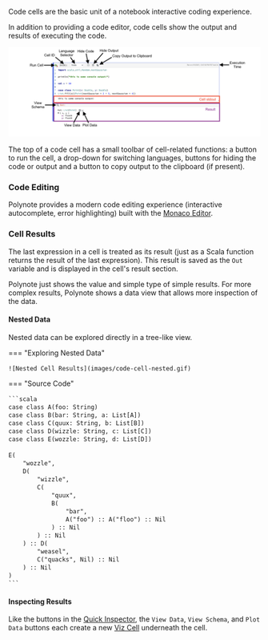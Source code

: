 Code cells are the basic unit of a notebook interactive coding experience. 

In addition to providing a code editor, code cells show the output and results of executing the code. 

![Code Cell](images/code-cell.png)

The top of a code cell has a small toolbar of cell-related functions: a button to run the cell, a drop-down for 
switching languages, buttons for hiding the code or output and a button to copy output to the clipboard (if present).

### Code Editing

Polynote provides a modern code editing experience (interactive autocomplete, error highlighting) built with the 
[Monaco Editor](https://microsoft.github.io/monaco-editor/). 

### Cell Results

The last expression in a cell is treated as its result (just as a Scala function returns the result of the last 
expression). This result is saved as the `Out` variable and is displayed in the cell's result section. 

Polynote just shows the value and simple type of simple results. For more complex results, Polynote shows a data view
that allows more inspection of the data. 

#### Nested Data

Nested data can be explored directly in a tree-like view.

=== "Exploring Nested Data"

    ![Nested Cell Results](images/code-cell-nested.gif)

=== "Source Code"

    ```scala
    case class A(foo: String)
    case class B(bar: String, a: List[A])
    case class C(quux: String, b: List[B])
    case class D(wizzle: String, c: List[C])
    case class E(wozzle: String, d: List[D])

    E(
        "wozzle",
        D(
            "wizzle",
            C(
                "quux",
                B(
                    "bar",
                    A("foo") :: A("floo") :: Nil
                ) :: Nil
            ) :: Nil
        ) :: D(
            "weasel",
            C("quacks", Nil) :: Nil
        ) :: Nil
    )
    ```

#### Inspecting Results 

Like the buttons in the [Quick Inspector](kernel-pane.md#quick-inspector), the `View Data`, `View Schema`, and 
`Plot Data` buttons each create a new [Viz Cell](visualization-and-viz-cells.md) underneath the cell. 
